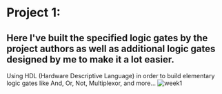 # Project 1:
## Here I've built the specified logic gates by the project authors as well as additional logic gates designed by me to make it a lot easier.
Using HDL (Hardware Descriptive Language) in order to build elementary logic gates like And, Or, Not, Multiplexor, and more...
![week1](https://user-images.githubusercontent.com/33065305/77091499-50c07580-6a11-11ea-87d4-08e50595813e.png)
